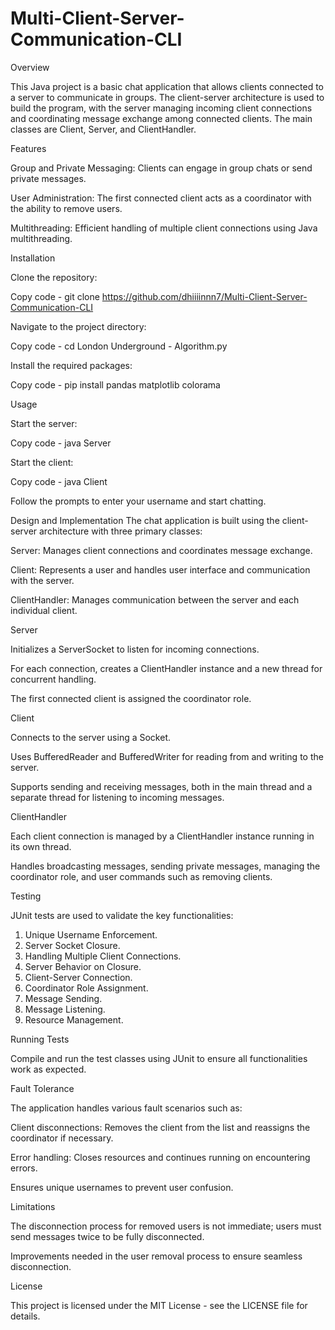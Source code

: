 # Multi-Client-Server-Communication-CLI

Overview

This Java project is a basic chat application that allows clients connected to a server to communicate in groups. The client-server architecture is used to build the program, with the server managing incoming client connections and coordinating message exchange among connected clients. The main classes are Client, Server, and ClientHandler.

Features

Group and Private Messaging: Clients can engage in group chats or send private messages.

User Administration: The first connected client acts as a coordinator with the ability to remove users.

Multithreading: Efficient handling of multiple client connections using Java multithreading.

Installation

Clone the repository:

Copy code - git clone https://github.com/dhiiiinnn7/Multi-Client-Server-Communication-CLI

Navigate to the project directory:

Copy code - cd London Underground - Algorithm.py

Install the required packages:

Copy code - pip install pandas matplotlib colorama

Usage

Start the server:

Copy code -  java Server

Start the client:

Copy code - java Client

Follow the prompts to enter your username and start chatting.

Design and Implementation
The chat application is built using the client-server architecture with three primary classes:

Server: Manages client connections and coordinates message exchange.

Client: Represents a user and handles user interface and communication with the server.

ClientHandler: Manages communication between the server and each individual client.

Server

Initializes a ServerSocket to listen for incoming connections.

For each connection, creates a ClientHandler instance and a new thread for concurrent handling.

The first connected client is assigned the coordinator role.

Client

Connects to the server using a Socket.

Uses BufferedReader and BufferedWriter for reading from and writing to the server.

Supports sending and receiving messages, both in the main thread and a separate thread for listening to incoming messages.

ClientHandler

Each client connection is managed by a ClientHandler instance running in its own thread.

Handles broadcasting messages, sending private messages, managing the coordinator role, and user commands such as removing clients.

Testing

JUnit tests are used to validate the key functionalities:

1. Unique Username Enforcement.
2. Server Socket Closure.
3. Handling Multiple Client Connections.
4. Server Behavior on Closure.
5. Client-Server Connection.
6. Coordinator Role Assignment.
7. Message Sending.
8. Message Listening.
9. Resource Management.

Running Tests

Compile and run the test classes using JUnit to ensure all functionalities work as expected.

Fault Tolerance

The application handles various fault scenarios such as:

Client disconnections: Removes the client from the list and reassigns the coordinator if necessary.

Error handling: Closes resources and continues running on encountering errors.

Ensures unique usernames to prevent user confusion.

Limitations

The disconnection process for removed users is not immediate; users must send messages twice to be fully disconnected.

Improvements needed in the user removal process to ensure seamless disconnection.

License

This project is licensed under the MIT License - see the LICENSE file for details.

